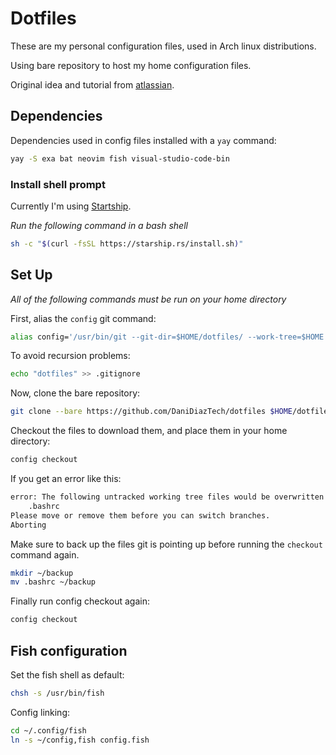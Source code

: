 # Dotfiles

These are my personal configuration files, used in Arch linux distributions.

Using bare repository to host my home configuration files.

Original idea and tutorial from [atlassian](https://www.atlassian.com/git/tutorials/dotfiles).

## Dependencies

Dependencies used in config files installed with a `yay` command:

```bash
yay -S exa bat neovim fish visual-studio-code-bin
```

### Install shell prompt

Currently I'm using [Startship](https://starship.rs/guide/#%F0%9F%9A%80-installation).

*Run the following command in a bash shell*

```bash
sh -c "$(curl -fsSL https://starship.rs/install.sh)"
```

## Set Up

*All of the following commands must be run on your home directory*

First, alias the `config` git command:

```bash
alias config='/usr/bin/git --git-dir=$HOME/dotfiles/ --work-tree=$HOME'
```

To avoid recursion problems:

```bash
echo "dotfiles" >> .gitignore
```

Now, clone the bare repository:

```bash
git clone --bare https://github.com/DaniDiazTech/dotfiles $HOME/dotfiles
```

Checkout the files to download them, and place them in your home directory:

```bash
config checkout
```

If you get an error like this:

```bash
error: The following untracked working tree files would be overwritten by checkout:
    .bashrc
Please move or remove them before you can switch branches.
Aborting
```

Make sure to back up the files git is pointing up before running the `checkout` command again.

```bash
mkdir ~/backup
mv .bashrc ~/backup
```

Finally run config checkout again:

```bash
config checkout
```

## Fish configuration

Set the fish shell as default:

```bash
chsh -s /usr/bin/fish
```

Config linking:

```bash
cd ~/.config/fish
ln -s ~/config,fish config.fish
```
